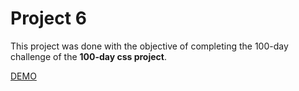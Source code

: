 # Project 6
This project was done with the objective of completing the 100-day challenge of the **100-day css project**.

[DEMO](https://tonguedesdev.github.io/100-days-css/)
